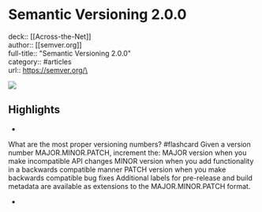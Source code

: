 # Semantic Versioning 2.0.0

deck:: [[Across-the-Net]]\
author:: [[semver.org]]\
full-title:: "Semantic Versioning 2.0.0"\
category:: #articles\
url:: https://semver.org/\

![](https://readwise-assets.s3.amazonaws.com/static/images/article4.6bc1851654a0.png)

## Highlights
- 
 What are the most proper versioning numbers? #flashcard 
    Given a version number MAJOR.MINOR.PATCH, increment the:
     MAJOR version when you make incompatible API changes
     MINOR version when you add functionality in a backwards compatible
     manner
     PATCH version when you make backwards compatible bug fixes
     Additional labels for pre-release and build metadata are available as extensions
     to the MAJOR.MINOR.PATCH format.

    
-
